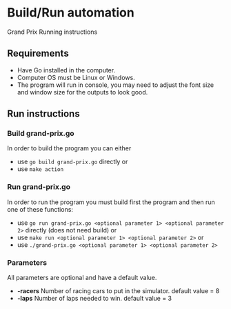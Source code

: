 # Build/Run automation

Grand Prix Running instructions

## Requirements

* Have Go installed in the computer.
* Computer OS must be Linux or Windows.
* The program will run in console, you may need to adjust the font size and window size for the outputs to look good.

## Run instructions

### Build grand-prix.go
In order to build the program you can either

* use `go build grand-prix.go` directly
or
* use `make action`

### Run grand-prix.go
In order to run the program you must build first the program and then run one of these functions:

* use `go run grand-prix.go <optional parameter 1> <optional parameter 2>` directly (does not need build)
or
* use `make run <optional parameter 1> <optional parameter 2>`
or
* use `./grand-prix.go <optional parameter 1> <optional parameter 2>`

### Parameters
All parameters are optional and have a default value.

* **-racers** Number of racing cars to put in the simulator. default value = 8
* **-laps** Number of laps needed to win. default value = 3

